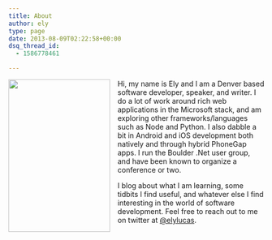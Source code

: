 ```yaml
---
title: About
author: ely
type: page
date: 2013-08-09T02:22:58+00:00
dsq_thread_id:
  - 1586778461

---
```

<img src="http://res.cloudinary.com/dd02ys61p/image/upload/v1416671616/elybw_lm0uyo.jpg" class="alignnone wp-image-861" width="200" height="301" style="float:left;margin-right:15px;" />

Hi, my name is Ely and I am a Denver based software developer, speaker, and writer. I do a lot of work around rich web applications in the Microsoft stack, and am exploring other frameworks/languages such as Node and Python. I also dabble a bit in Android and iOS development both natively and through hybrid PhoneGap apps. I run the Boulder .Net user group, and have been known to organize a conference or two.

I blog about what I am learning, some tidbits I find useful, and whatever else I find interesting in the world of software development. Feel free to reach out to me on twitter at [@elylucas][1].

 [1]: http://www.twitter.com/elylucas